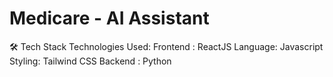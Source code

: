 # Medicare - AI Assistant

🛠️ Tech Stack
Technologies Used:
Frontend : ReactJS
Language: Javascript
Styling: Tailwind CSS
Backend : Python
